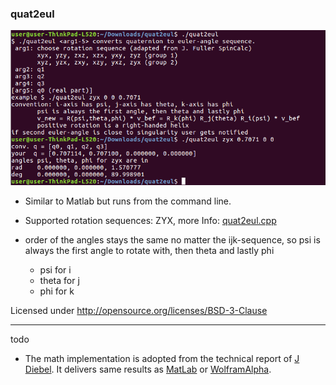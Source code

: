 ### quat2eul
![cmd](Image.png)


 - Similar to Matlab but runs from the command line.
 - Supported rotation sequences: ZYX, 
   more Info: [quat2eul.cpp](quat2eul.cpp)

 - order of the angles stays the same no matter the ijk-sequence, so psi is always the first angle to rotate with, then theta and lastly phi

	 - psi for i
     - theta for j
     - phi  for k

 Licensed under http://opensource.org/licenses/BSD-3-Clause

---

todo
 - The math implementation is adopted from the technical report of [J Diebel](https://scholar.google.de/scholar?cluster=3204262265835591787). It delivers same results as [MatLab](http://www.mathworks.com/help/robotics/ref/quat2eul.html) or [WolframAlpha](https://www.wolframalpha.com/input/?i=quaternion:+0.7071%2B0i%2B0j%2B0.7071k).

 

